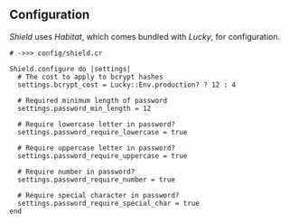 ## Configuration

*Shield* uses *Habitat*, which comes bundled with *Lucky*, for configuration.

```crystal
# ->>> config/shield.cr

Shield.configure do |settings|
  # The cost to apply to bcrypt hashes
  settings.bcrypt_cost = Lucky::Env.production? ? 12 : 4

  # Required minimum length of password
  settings.password_min_length = 12

  # Require lowercase letter in password?
  settings.password_require_lowercase = true

  # Require uppercase letter in password?
  settings.password_require_uppercase = true

  # Require number in password?
  settings.password_require_number = true

  # Require special character in password?
  settings.password_require_special_char = true
end
```
